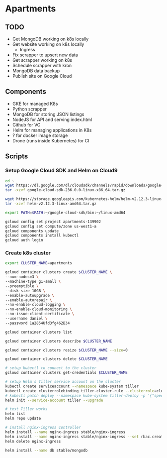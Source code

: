 # Apartments

## TODO

- Get MongoDB working on k8s locally
- Get website working on k8s locally
  - Ingress
- Fix scrapper to upsert new data
- Get scrapper working on k8s
- Schedule scrapper with kron
- MongoDB data backup
- Publish site on Google Cloud

## Components

- GKE for managed K8s
- Python scrapper
- MongoDB for storing JSON listings
- NodeJS for API and serving index.html
- Github for VC
- Helm for managing applications in K8s
- ? for docker image storage
- Drone (runs inside Kubernetes) for CI

## Scripts

### Setup Google Cloud SDK and Helm on Cloud9

```bash
cd ~
wget https://dl.google.com/dl/cloudsdk/channels/rapid/downloads/google-cloud-sdk-236.0.0-linux-x86_64.tar.gz
tar -xzvf google-cloud-sdk-236.0.0-linux-x86_64.tar.gz

wget https://storage.googleapis.com/kubernetes-helm/helm-v2.12.3-linux-amd64.tar.gz
tar -xzvf helm-v2.12.3-linux-amd64.tar.gz

export PATH=$PATH:~/google-cloud-sdk/bin:~/linux-amd64

gcloud config set project apartments-139902
gcloud config set compute/zone us-west1-a
gcloud components update
gcloud components install kubectl
gcloud auth login
```

### Create k8s cluster

```bash
export CLUSTER_NAME=apartments

gcloud container clusters create $CLUSTER_NAME \
--num-nodes=3 \
--machine-type g1-small \
--preemptible \
--disk-size 10GB \
--enable-autoupgrade \
--enable-autorepair \
--no-enable-cloud-logging \
--no-enable-cloud-monitoring \
--no-issue-client-certificate \
--username daniel \
--password 1a2854Ufd3fg462B34

gcloud container clusters list

gcloud container clusters describe $CLUSTER_NAME

gcloud container clusters resize $CLUSTER_NAME --size=0

gcloud container clusters delete $CLUSTER_NAME
```


```bash
# setup kubectl to connect to the cluster
gcloud container clusters get-credentials $CLUSTER_NAME

# setup Helm's Tiller service account on the cluster
kubectl create serviceaccount --namespace kube-system tiller
kubectl create clusterrolebinding tiller-cluster-rule --clusterrole=cluster-admin --serviceaccount=kube-system:tiller
# kubectl patch deploy --namespace kube-system tiller-deploy -p '{"spec":{"template":{"spec":{"serviceAccount":"tiller"}}}}'
helm init --service-account tiller --upgrade

# test Tiller works
helm list
helm repo update

# install nginx-ingress controller
helm install --name nginx-ingress stable/nginx-ingress
helm install --name nginx-ingress stable/nginx-ingress --set rbac.create=true
helm delete nginx-ingress
```

```bash
helm install --name db stable/mongodb
```

